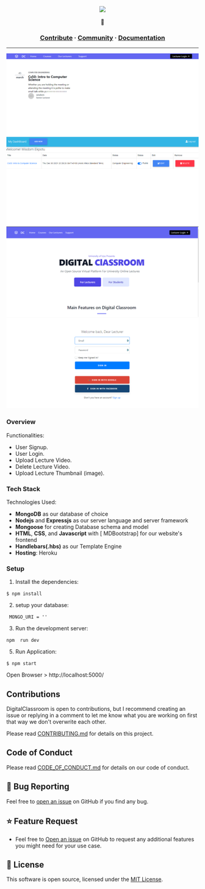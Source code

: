 <a href=""><p align="center">
<img height=100 src="#"/>

</p></a>
<p align="center">
  <strong> 🚀</strong>
</p>

<h3 align="center">
  <a href="https://github.com/wisdomekpotu/digitalclassroom/blob/main/CONTRIBUTING.md">Contribute</a>
  <span> · </span>
  <a href="#">Community</a>
  <span> · </span>
  <a href="#">Documentation</a>
</h3>

---

![alt text](https://github.com/wisdomekpotu/digitalclassroom/blob/main/screenshot/home.png?raw=true)
![alt text](https://github.com/wisdomekpotu/digitalclassroom/blob/main/screenshot/dashboard.png?raw=true)
![alt text](https://github.com/wisdomekpotu/digitalclassroom/blob/main/screenshot/landing.png?raw=true)
![alt text](https://github.com/wisdomekpotu/digitalclassroom/blob/main/screenshot/login.png?raw=true)

### Overview

Functionalities:

- User Signup.
- User Login.
- Upload Lecture Video.
- Delete Lecture Video.
- Upload Lecture Thumbnail (image).

### Tech Stack

Technologies Used:

- **MongoDB** as our database of choice
- **Nodejs** and **Expressjs** as our server language and server framework
- **Mongoose** for creating Database schema and model
- **HTML**, **CSS**, and **Javascript** with [ MDBootstrap] for our website's frontend
- **Handlebars(.hbs)** as our Template Engine
- **Hosting**: Heroku

### Setup

1. Install the dependencies:

```
$ npm install
```

2. setup your database:

```
 MONGO_URI = ''

```

3. Run the development server:

```
npm  run dev

```

5. Run Application:

```
$ npm start

```

Open Browser > http://localhost:5000/

## Contributions

DigitalClassroom is open to contributions, but I recommend creating an issue or replying in a comment to let me know what you are working on first that way we don't overwrite each other.

Please read [CONTRIBUTING.md](https://github.com/wisdomekpotu/digitalclassroom/blob/main/CONTRIBUTING.md) for details on this project.

## Code of Conduct

Please read [CODE_OF_CONDUCT.md](https://github.com/wisdomekpotu/digitalclassroom/blob/main/CODE_OF_CONDUCT.md) for details on our code of conduct.

## 🐛 Bug Reporting

Feel free to [open an issue](https://github.com/wisdomekpotu/digitalclassroom/issues) on GitHub if you find any bug.

## ⭐ Feature Request

- Feel free to [Open an issue](https://github.com/wisdomekpotu/digitalclassroom/issues) on GitHub to request any additional features you might need for your use case.

## 📜 License

This software is open source, licensed under the [MIT License](https://github.com/wisdomekpotu/digitalclassroom/blob/main/LICENSE).
